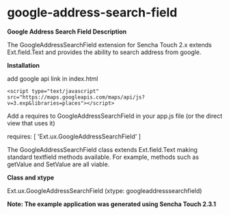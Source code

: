 # google-address-search-field

<b>Google Address Search Field Description</b>

The GoogleAddressSearchField extension for Sencha Touch 2.x extends Ext.field.Text and provides the ability to search address from google.


<b>Installation</b>
	
add google api link in index.html

	<script type="text/javascript" src="https://maps.googleapis.com/maps/api/js?v=3.exp&libraries=places"></script>


Add a requires to GoogleAddressSearchField in your app.js file (or the direct view that uses it)

requires: [
	'Ext.ux.GoogleAddressSearchField'
]


The GoogleAddressSearchField class extends Ext.field.Text making standard textfield methods available. For example, methods such as getValue and SetValue are all viable.

<b>Class and xtype</b>

Ext.ux.GoogleAddressSearchField (xtype: googleaddresssearchfield)



<b>Note: The example application was generated using Sencha Touch 2.3.1</b>

